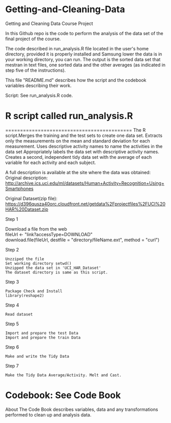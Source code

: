 Getting-and-Cleaning-Data
=========================

Getting and Cleaning Data Course Project

In this Github repo is the code to perform the analysis of the data set of the final project of the course. 



The code described in run_analysis.R file located in the user's home directory, provided it is properly installed and Samsung lower the data is in your working directory, you can run. 
The output is the sorted data set that mestran in text files, one sorted data and the other averages (as indicated in step five of the instructions). 

This file "README.md" describes how the script and the codebook variables describing their work. 

Script: See run_analysis.R code.

R script called run_analysis.R
==========================================
===========================================
The R script.Merges the training and the test sets to create one data set.
Extracts only the measurements on the mean and standard deviation for each measurement.
Uses descriptive activity names to name the activities in the data set
Appropriately labels the data set with descriptive activity names.
Creates a second, independent tidy data set with the average of each variable for each activity and each subject.

A full description is available at the site where the data was obtained:
Original description: http://archive.ics.uci.edu/ml/datasets/Human+Activity+Recognition+Using+Smartphones

Original Dataset(zip file): 
https://d396qusza40orc.cloudfront.net/getdata%2Fprojectfiles%2FUCI%20HAR%20Dataset.zip 

Step 1

   Download a file from the web  
   fileUrl <- "link?accessType=DOWNLOAD"  
   download.file(fileUrl, destfile = "directory/fileName.ext", method = "curl")  

Step 2

    Unzziped the file
    Set working directory setwd() 
    Unzipped the data set in 'UCI_HAR_Dataset'
    The dataset directory is same as this script.  

Step 3

    Package Check and Install
    library(reshape2)

Step 4

    Read dataset

Step 5

    Import and prepare the test Data
    Import and prepare the train Data
 
Step 6

    Make and write the Tidy Data
 
Step 7

    Make the Tidy Data Average/Activity. Melt and Cast. 
    
    
 
 Codebook: See Code Book
==========================
About 
The Code Book describes variables, data and any transformations performed to clean up and analysis data.
